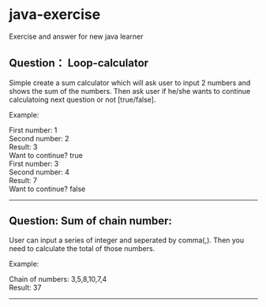 # java-exercise
Exercise and answer for new java learner

## Question： Loop-calculator
Simple create a sum calculator which will ask user to input 2 numbers and shows the sum of the numbers. Then ask user if he/she wants to continue calculatoing next question or not [true/false].

Example:  
  
First number: 1  
Second number: 2  
Result: 3  
Want to continue? true  
First number: 3  
Second number: 4  
Result: 7  
Want to continue? false 

------------------------

## Question: Sum of chain number:
User can input a series of integer and seperated by comma(,). Then you need to calculate the total of those numbers.

Example:  
  
Chain of numbers: 3,5,8,10,7,4  
Result: 37  

--------------------------
